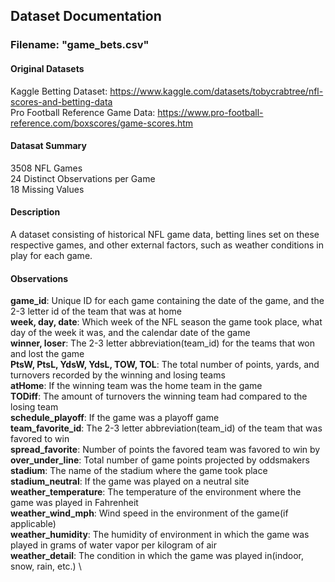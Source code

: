 ## Dataset Documentation
### Filename: "game_bets.csv"

#### Original Datasets
Kaggle Betting Dataset: https://www.kaggle.com/datasets/tobycrabtree/nfl-scores-and-betting-data \
Pro Football Reference Game Data: https://www.pro-football-reference.com/boxscores/game-scores.htm

#### Datasat Summary
3508 NFL Games \
24 Distinct Observations per Game \
18 Missing Values

#### Description
A dataset consisting of historical NFL game data, betting lines set on these respective games, and other external factors, such as weather conditions in play for each game.

#### Observations
**game_id**: Unique ID for each game containing the date of the game, and the 2-3 letter id of the team that was at home \
**week, day, date**: Which week of the NFL season the game took place, what day of the week it was, and the calendar date of the game \
**winner, loser**: The 2-3 letter abbreviation(team_id) for the teams that won and lost the game \
**PtsW, PtsL, YdsW, YdsL, TOW, TOL**: The total number of points, yards, and turnovers recorded by the winning and losing teams \
**atHome**: If the winning team was the home team in the game \
**TODiff**: The amount of turnovers the winning team had compared to the losing team \
**schedule_playoff**: If the game was a playoff game \
**team_favorite_id**: The 2-3 letter abbreviation(team_id) of the team that was favored to win \
**spread_favorite**: Number of points the favored team was favored to win by \
**over_under_line**: Total number of game points projected by oddsmakers \
**stadium**: The name of the stadium where the game took place \
**stadium_neutral**: If the game was played on a neutral site \
**weather_temperature**: The temperature of the environment where the game was played in Fahrenheit \
**weather_wind_mph**: Wind speed in the environment of the game(if applicable) \
**weather_humidity**: The humidity of environment in which the game was played in grams of water vapor per kilogram of air \
**weather_detail**: The condition in which the game was played in(indoor, snow, rain, etc.) \
